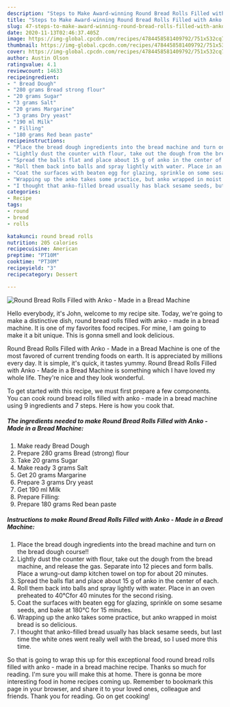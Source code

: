 ```yaml
---
description: "Steps to Make Award-winning Round Bread Rolls Filled with Anko - Made in a Bread Machine"
title: "Steps to Make Award-winning Round Bread Rolls Filled with Anko - Made in a Bread Machine"
slug: 47-steps-to-make-award-winning-round-bread-rolls-filled-with-anko-made-in-a-bread-machine
date: 2020-11-13T02:46:37.405Z
image: https://img-global.cpcdn.com/recipes/4784458581409792/751x532cq70/round-bread-rolls-filled-with-anko-made-in-a-bread-machine-recipe-main-photo.jpg
thumbnail: https://img-global.cpcdn.com/recipes/4784458581409792/751x532cq70/round-bread-rolls-filled-with-anko-made-in-a-bread-machine-recipe-main-photo.jpg
cover: https://img-global.cpcdn.com/recipes/4784458581409792/751x532cq70/round-bread-rolls-filled-with-anko-made-in-a-bread-machine-recipe-main-photo.jpg
author: Austin Olson
ratingvalue: 4.1
reviewcount: 14633
recipeingredient:
- " Bread Dough"
- "280 grams Bread strong flour"
- "20 grams Sugar"
- "3 grams Salt"
- "20 grams Margarine"
- "3 grams Dry yeast"
- "190 ml Milk"
- " Filling"
- "180 grams Red bean paste"
recipeinstructions:
- "Place the bread dough ingredients into the bread machine and turn on the bread dough course!!"
- "Lightly dust the counter with flour, take out the dough from the bread machine, and release the gas. Separate into 12 pieces and form balls. Place a wrung-out damp kitchen towel on top for about 20 minutes."
- "Spread the balls flat and place about 15 g of anko in the center of each."
- "Roll them back into balls and spray lightly with water. Place in an oven preheated to 40°Cfor 40 minutes for the second rising."
- "Coat the surfaces with beaten egg for glazing, sprinkle on some sesame seeds, and bake at 180°C for 15 minutes."
- "Wrapping up the anko takes some practice, but anko wrapped in moist bread is so delicious."
- "I thought that anko-filled bread usually has black sesame seeds, but last time the white ones went really well with the bread, so I used more this time."
categories:
- Recipe
tags:
- round
- bread
- rolls

katakunci: round bread rolls 
nutrition: 205 calories
recipecuisine: American
preptime: "PT10M"
cooktime: "PT30M"
recipeyield: "3"
recipecategory: Dessert

---
```



![Round Bread Rolls Filled with Anko - Made in a Bread Machine](https://img-global.cpcdn.com/recipes/4784458581409792/751x532cq70/round-bread-rolls-filled-with-anko-made-in-a-bread-machine-recipe-main-photo.jpg)

Hello everybody, it's John, welcome to my recipe site. Today, we're going to make a distinctive dish, round bread rolls filled with anko - made in a bread machine. It is one of my favorites food recipes. For mine, I am going to make it a bit unique. This is gonna smell and look delicious.

Round Bread Rolls Filled with Anko - Made in a Bread Machine is one of the most favored of current trending foods on earth. It is appreciated by millions every day. It is simple, it's quick, it tastes yummy. Round Bread Rolls Filled with Anko - Made in a Bread Machine is something which I have loved my whole life. They're nice and they look wonderful.




To get started with this recipe, we must first prepare a few components. You can cook round bread rolls filled with anko - made in a bread machine using 9 ingredients and 7 steps. Here is how you cook that.

<!--inarticleads1-->

##### The ingredients needed to make Round Bread Rolls Filled with Anko - Made in a Bread Machine:

1. Make ready  Bread Dough
1. Prepare 280 grams Bread (strong) flour
1. Take 20 grams Sugar
1. Make ready 3 grams Salt
1. Get 20 grams Margarine
1. Prepare 3 grams Dry yeast
1. Get 190 ml Milk
1. Prepare  Filling:
1. Prepare 180 grams Red bean paste




<!--inarticleads2-->

##### Instructions to make Round Bread Rolls Filled with Anko - Made in a Bread Machine:

1. Place the bread dough ingredients into the bread machine and turn on the bread dough course!!
1. Lightly dust the counter with flour, take out the dough from the bread machine, and release the gas. Separate into 12 pieces and form balls. Place a wrung-out damp kitchen towel on top for about 20 minutes.
1. Spread the balls flat and place about 15 g of anko in the center of each.
1. Roll them back into balls and spray lightly with water. Place in an oven preheated to 40°Cfor 40 minutes for the second rising.
1. Coat the surfaces with beaten egg for glazing, sprinkle on some sesame seeds, and bake at 180°C for 15 minutes.
1. Wrapping up the anko takes some practice, but anko wrapped in moist bread is so delicious.
1. I thought that anko-filled bread usually has black sesame seeds, but last time the white ones went really well with the bread, so I used more this time.




So that is going to wrap this up for this exceptional food round bread rolls filled with anko - made in a bread machine recipe. Thanks so much for reading. I'm sure you will make this at home. There is gonna be more interesting food in home recipes coming up. Remember to bookmark this page in your browser, and share it to your loved ones, colleague and friends. Thank you for reading. Go on get cooking!
